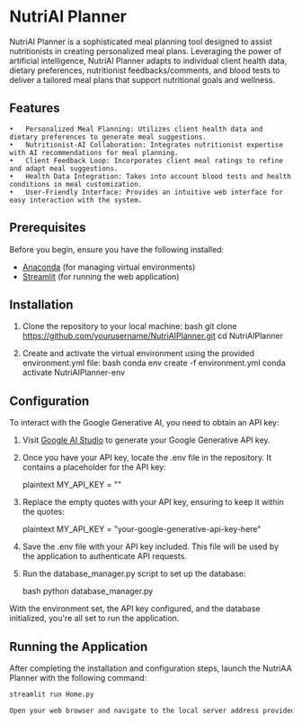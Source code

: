  # NutriAI Planner

NutriAI Planner is a sophisticated meal planning tool designed to assist nutritionists in creating personalized meal plans. Leveraging the power of artificial intelligence, NutriAI Planner adapts to individual client health data, dietary preferences, nutritionist feedbacks/comments, and blood tests to deliver a tailored meal plans that support nutritional goals and wellness.

## Features

	•	Personalized Meal Planning: Utilizes client health data and dietary preferences to generate meal suggestions.
	•	Nutritionist-AI Collaboration: Integrates nutritionist expertise with AI recommendations for meal planning.
	•	Client Feedback Loop: Incorporates client meal ratings to refine and adapt meal suggestions.
	•	Health Data Integration: Takes into account blood tests and health conditions in meal customization.
	•	User-Friendly Interface: Provides an intuitive web interface for easy interaction with the system.

## Prerequisites

Before you begin, ensure you have the following installed:
- [Anaconda](https://www.anaconda.com/products/distribution) (for managing virtual environments)
- [Streamlit](https://streamlit.io/) (for running the web application)

## Installation

1. Clone the repository to your local machine:
    bash
    git clone https://github.com/yourusername/NutriAIPlanner.git
    cd NutriAIPlanner
    

2. Create and activate the virtual environment using the provided environment.yml file:
    bash
    conda env create -f environment.yml
    conda activate NutriAIPlanner-env
    

## Configuration

To interact with the Google Generative AI, you need to obtain an API key:

1. Visit [Google AI Studio](https://aistudio.google.com/app/apikey) to generate your Google Generative API key.

2. Once you have your API key, locate the .env file in the repository. It contains a placeholder for the API key:

    plaintext
    MY_API_KEY = ""
    

3. Replace the empty quotes with your API key, ensuring to keep it within the quotes:

    plaintext
    MY_API_KEY = "your-google-generative-api-key-here"
    

4. Save the .env file with your API key included. This file will be used by the application to authenticate API requests.

5. Run the database_manager.py script to set up the database:

    bash
    python database_manager.py
    

With the environment set, the API key configured, and the database initialized, you're all set to run the application.

## Running the Application

After completing the installation and configuration steps, launch the NutriAA Planner with the following command:

```bash
streamlit run Home.py

Open your web browser and navigate to the local server address provided by Streamlit (typically http://localhost:8501) to use the application.
